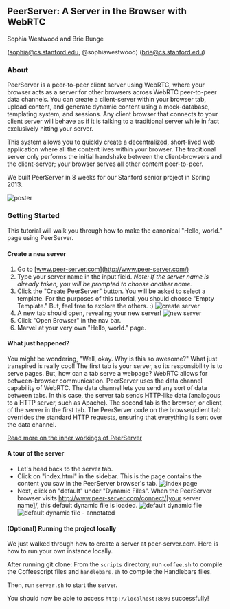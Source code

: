 ## PeerServer: A Server in the Browser with WebRTC

Sophia Westwood and Brie Bunge

(sophia@cs.stanford.edu, @sophiawestwood) (brie@cs.stanford.edu)

### About
PeerServer is a peer-to-peer client server using WebRTC, where your browser acts as a server for other browsers across WebRTC peer-to-peer data channels. You can create a client-server within your browser tab, upload content, and generate dynamic content using a mock-database, templating system, and sessions. Any client browser that connects to your client server will behave as if it is talking to a traditional server while in fact exclusively hitting your server.

This system allows you to quickly create a decentralized, short-lived web application where all the content lives within your browser. The traditional server only performs the initial handshake between the client-browsers and the client-server; your browser serves all other content peer-to-peer.

We built PeerServer in 8 weeks for our Stanford senior project in Spring 2013.

![poster](http://farm6.staticflickr.com/5505/12141206363_140ba3310d_b.jpg)

### Getting Started

This tutorial will walk you through how to make the canonical "Hello, world." page using PeerServer.

#### Create a new server

1. Go to [www.peer-server.com](http://www.peer-server.com/)
2. Type your server name in the input field. _Note: If the server name is already taken, you will be prompted to choose another name._
3. Click the "Create PeerServer" button. You will be asked to select a template. For the purposes of this tutorial, you should choose "Empty Template." But, feel free to explore the others. :) ![create server](http://farm4.staticflickr.com/3804/12141116994_65261c0b41_b.jpg)
4. A new tab should open, revealing your new server! ![new server](http://farm4.staticflickr.com/3804/12141366786_08835b2717_b.jpg)
5. Click "Open Browser" in the nav bar.
6. Marvel at your very own "Hello, world." page.

#### What just happened?

You might be wondering, "Well, okay. Why is this so awesome?" What just transpired is really cool! The first tab is your server, so its responsibility is to serve pages. But, how can a tab serve a webpage? WebRTC allows for between-browser communication. PeerServer uses the data channel capability of WebRTC. The data channel lets you send any sort of data between tabs. In this case, the server tab sends HTTP-like data (analogous to a HTTP server, such as Apache). The second tab is the browser, or client, of the server in the first tab. The PeerServer code on the browser/client tab overrides the standard HTTP requests, ensuring that everything is sent over the data channel.

[Read more on the inner workings of PeerServer](TODO)

#### A tour of the server

- Let's head back to the server tab.
- Click on "index.html" in the sidebar. This is the page contains the content you saw in the PeerServer browser's tab. ![index page](http://farm6.staticflickr.com/5530/12140710785_fce1326157_b.jpg)
- Next, click on "default" under "Dynamic Files". When the PeerServer browser visits http://www.peer-server.com/connect/[your server name]/, this default dynamic file is loaded. ![default dynamic file](http://farm4.staticflickr.com/3817/12141366816_5cde816f02_b.jpg) ![default dynamic file - annotated](http://farm8.staticflickr.com/7337/12141652926_4ed8ee622f_b.jpg)

#### (Optional) Running the project locally

We just walked through how to create a server at peer-server.com. Here is how to run your own instance locally.

After running git clone:
From the `scripts` directory, run `coffee.sh` to compile the Coffeescript files and `handlebars.sh` to compile the Handlebars files.

Then, run  `server.sh` to start the server.

You should now be able to access `http://localhost:8890` successfully!


